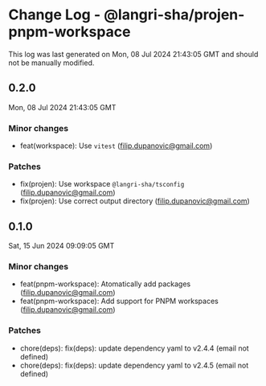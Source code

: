 # Change Log - @langri-sha/projen-pnpm-workspace

This log was last generated on Mon, 08 Jul 2024 21:43:05 GMT and should not be manually modified.

<!-- Start content -->

## 0.2.0

Mon, 08 Jul 2024 21:43:05 GMT

### Minor changes

- feat(workspace): Use `vitest` (filip.dupanovic@gmail.com)

### Patches

- fix(projen): Use workspace `@langri-sha/tsconfig` (filip.dupanovic@gmail.com)
- fix(projen): Use correct output directory (filip.dupanovic@gmail.com)

## 0.1.0

Sat, 15 Jun 2024 09:09:05 GMT

### Minor changes

- feat(pnpm-workspace): Atomatically add packages (filip.dupanovic@gmail.com)
- feat(pnpm-workspace): Add support for PNPM workspaces (filip.dupanovic@gmail.com)

### Patches

- chore(deps): fix(deps): update dependency yaml to v2.4.4 (email not defined)
- chore(deps): fix(deps): update dependency yaml to v2.4.5 (email not defined)
